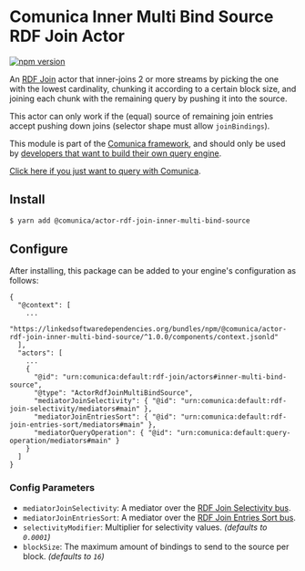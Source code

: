 # Comunica Inner Multi Bind Source RDF Join Actor

[![npm version](https://badge.fury.io/js/%40comunica%2Factor-rdf-join-inner-multi-bind-source.svg)](https://www.npmjs.com/package/@comunica/actor-rdf-join-inner-multi-bind-source)

An [RDF Join](https://github.com/comunica/comunica/tree/master/packages/bus-rdf-join) actor that inner-joins 2 or more streams
by picking the one with the lowest cardinality,
chunking it according to a certain block size,
and joining each chunk with the remaining query by pushing it into the source.

This actor can only work if the (equal) source of remaining join entries accept pushing down joins (selector shape must allow `joinBindings`).

This module is part of the [Comunica framework](https://github.com/comunica/comunica),
and should only be used by [developers that want to build their own query engine](https://comunica.dev/docs/modify/).

[Click here if you just want to query with Comunica](https://comunica.dev/docs/query/).

## Install

```bash
$ yarn add @comunica/actor-rdf-join-inner-multi-bind-source
```

## Configure

After installing, this package can be added to your engine's configuration as follows:
```text
{
  "@context": [
    ...
    "https://linkedsoftwaredependencies.org/bundles/npm/@comunica/actor-rdf-join-inner-multi-bind-source/^1.0.0/components/context.jsonld"
  ],
  "actors": [
    ...
    {
      "@id": "urn:comunica:default:rdf-join/actors#inner-multi-bind-source",
      "@type": "ActorRdfJoinMultiBindSource",
      "mediatorJoinSelectivity": { "@id": "urn:comunica:default:rdf-join-selectivity/mediators#main" },
      "mediatorJoinEntriesSort": { "@id": "urn:comunica:default:rdf-join-entries-sort/mediators#main" },
      "mediatorQueryOperation": { "@id": "urn:comunica:default:query-operation/mediators#main" }
    }
  ]
}
```

### Config Parameters

* `mediatorJoinSelectivity`: A mediator over the [RDF Join Selectivity bus](https://github.com/comunica/comunica/tree/master/packages/bus-rdf-join-selectivity).
* `mediatorJoinEntriesSort`: A mediator over the [RDF Join Entries Sort bus](https://github.com/comunica/comunica/tree/master/packages/bus-rdf-join-entries-sort).
* `selectivityModifier`: Multiplier for selectivity values. _(defaults to `0.0001`)_
* `blockSize`: The maximum amount of bindings to send to the source per block. _(defaults to `16`)_
